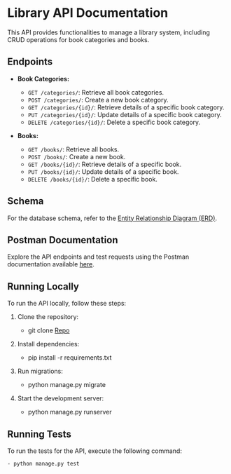 # Library API Documentation

This API provides functionalities to manage a library system, including CRUD operations for book categories and books.

## Endpoints

- **Book Categories:**
  - `GET /categories/`: Retrieve all book categories.
  - `POST /categories/`: Create a new book category.
  - `GET /categories/{id}/`: Retrieve details of a specific book category.
  - `PUT /categories/{id}/`: Update details of a specific book category.
  - `DELETE /categories/{id}/`: Delete a specific book category.

- **Books:**
  - `GET /books/`: Retrieve all books.
  - `POST /books/`: Create a new book.
  - `GET /books/{id}/`: Retrieve details of a specific book.
  - `PUT /books/{id}/`: Update details of a specific book.
  - `DELETE /books/{id}/`: Delete a specific book.

## Schema

For the database schema, refer to the [Entity Relationship Diagram (ERD)](erd_diagram_link).

## Postman Documentation

Explore the API endpoints and test requests using the Postman documentation available [here](postman_documentation_link).

## Running Locally

To run the API locally, follow these steps:

1. Clone the repository:

    
    - git clone [Repo](https://github.com/F0laf0lu/LibraryApi.git)
    
2. Install dependencies:

    
    - pip install -r requirements.txt
    

3. Run migrations:

    
    - python manage.py migrate
    


4. Start the development server:
    
    - python manage.py runserver
    

## Running Tests

To run the tests for the API, execute the following command:

    
    - python manage.py test
    
